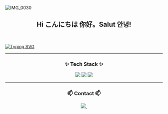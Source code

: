 <head>
  
</head>
<body>
  
![IMG_0030](https://github.com/admauve/pumo/assets/164711657/fd8e5229-db6c-46cb-aebb-05ebf62a12a5)
<h2 align="center">Hi こんにちは 你好。Salut 안녕!</h2>

<br>

[![Typing SVG](https://readme-typing-svg.demolab.com/?lines=let+me+introduce+Myself;내+소개를+해볼게)](https://git.io/typing-svg)


  <hr>
  <h3 align="center">✨ Tech Stack ✨</h3>
  <div align="center">
  <img src="https://img.shields.io/badge/javascript-F7DF1E?style=for-the-badge&logo=javascript&logoColor=white"> 
  <img src="https://img.shields.io/badge/html5-E34F26?style=for-the-badge&logo=html5&logoColor=white">
  <img src="https://img.shields.io/badge/css3-1572B6?style=for-the-badge&logo=css3&logoColor=white">
  </div>
  <hr>

  <h3 align="center">📫 Contact 📫</h3>
  <div align="center">
    <a href="https://m.blog.naver.com/puave">
    <img src="https://img.shields.io/badge/Velog-1EBC8F?style=for-the-badge&logo=velog&logoColor=white" />&nbsp
  </a>
  </div>
</body>
